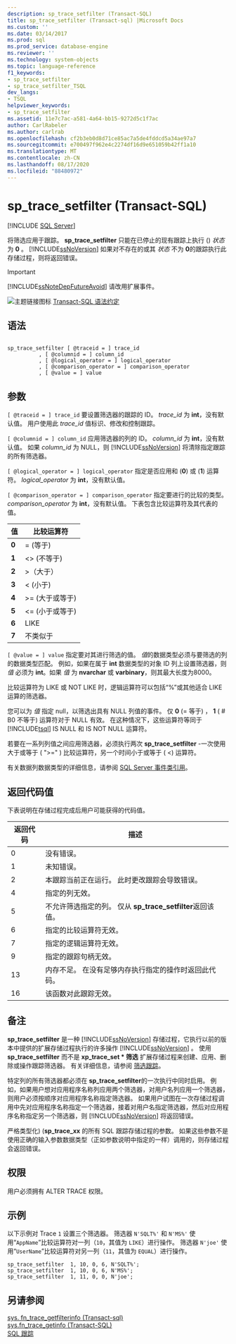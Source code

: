 ```yaml
---
description: sp_trace_setfilter (Transact-SQL)
title: sp_trace_setfilter (Transact-sql) |Microsoft Docs
ms.custom: ''
ms.date: 03/14/2017
ms.prod: sql
ms.prod_service: database-engine
ms.reviewer: ''
ms.technology: system-objects
ms.topic: language-reference
f1_keywords:
- sp_trace_setfilter
- sp_trace_setfilter_TSQL
dev_langs:
- TSQL
helpviewer_keywords:
- sp_trace_setfilter
ms.assetid: 11e7c7ac-a581-4a64-bb15-9272d5c1f7ac
author: CarlRabeler
ms.author: carlrab
ms.openlocfilehash: cf2b3eb0d8d71ce85ac7a5de4fddcd5a34ae97a7
ms.sourcegitcommit: e700497f962e4c2274df16d9e651059b42ff1a10
ms.translationtype: MT
ms.contentlocale: zh-CN
ms.lasthandoff: 08/17/2020
ms.locfileid: "88480972"
---
```

# <a name="sp_trace_setfilter-transact-sql"></a>sp_trace_setfilter (Transact-SQL)
[!INCLUDE [SQL Server](../../includes/applies-to-version/sqlserver.md)]

  将筛选应用于跟踪。 **sp_trace_setfilter** 只能在已停止的现有跟踪上执行 () *状态* 为 **0** 。 [!INCLUDE[ssNoVersion](../../includes/ssnoversion-md.md)] 如果对不存在的或其 *状态* 不为 **0**的跟踪执行此存储过程，则将返回错误。  
  
> [!IMPORTANT]  
>  [!INCLUDE[ssNoteDepFutureAvoid](../../includes/ssnotedepfutureavoid-md.md)] 请改用扩展事件。  
  
 ![主题链接图标](../../database-engine/configure-windows/media/topic-link.gif "“主题链接”图标") [Transact-SQL 语法约定](../../t-sql/language-elements/transact-sql-syntax-conventions-transact-sql.md)  
  
## <a name="syntax"></a>语法  
  
```  
  
sp_trace_setfilter [ @traceid = ] trace_id   
          , [ @columnid = ] column_id  
          , [ @logical_operator = ] logical_operator  
          , [ @comparison_operator = ] comparison_operator  
          , [ @value = ] value  
```  
  
## <a name="arguments"></a>参数  
`[ @traceid = ] trace_id` 要设置筛选器的跟踪的 ID。 *trace_id* 为 **int**，没有默认值。 用户使用此 *trace_id* 值标识、修改和控制跟踪。  
  
`[ @columnid = ] column_id` 应用筛选器的列的 ID。 *column_id* 为 **int**，没有默认值。 如果 *column_id* 为 NULL，则 [!INCLUDE[ssNoVersion](../../includes/ssnoversion-md.md)] 将清除指定跟踪的所有筛选器。  
  
`[ @logical_operator = ] logical_operator` 指定是否应用和 (**0**) 或 (**1**) 运算符。 *logical_operator* 为 **int**，没有默认值。  
  
`[ @comparison_operator = ] comparison_operator` 指定要进行的比较的类型。 *comparison_operator* 为 **int**，没有默认值。 下表包含比较运算符及其代表的值。  
  
|值|比较运算符|  
|-----------|-------------------------|  
|**0**|= (等于) |  
|**1**|<>  (不等于) |  
|**2**|>（大于）|  
|**3**|< (小于)|  
|**4**|>= (大于或等于) |  
|**5**|<= (小于或等于) |  
|**6**|LIKE|  
|**7**|不类似于|  
  
`[ @value = ] value` 指定要对其进行筛选的值。 *值*的数据类型必须与要筛选的列的数据类型匹配。 例如，如果在属于 **int** 数据类型的对象 ID 列上设置筛选器，则 *值* 必须为 **int**。如果 *值* 为 **nvarchar** 或 **varbinary**，则其最大长度为8000。  
  
 比较运算符为 LIKE 或 NOT LIKE 时，逻辑运算符可以包括“%”或其他适合 LIKE 运算的筛选器。  
  
 您可以为 *值* 指定 null，以筛选出具有 NULL 列值的事件。 仅 **0** (= 等于) ， **1** ( # B0 不等于) 运算符对于 NULL 有效。 在这种情况下，这些运算符等同于 [!INCLUDE[tsql](../../includes/tsql-md.md)] IS NULL 和 IS NOT NULL 运算符。  
  
 若要在一系列列值之间应用筛选器，必须执行两次 **sp_trace_setfilter** -一次使用大于或等于 ( ">=" ) 比较运算符，另一个时间小于或等于 ( <) 运算符。  
  
 有关数据列数据类型的详细信息，请参阅 [SQL Server 事件类引用](../../relational-databases/event-classes/sql-server-event-class-reference.md)。  
  
## <a name="return-code-values"></a>返回代码值  
 下表说明在存储过程完成后用户可能获得的代码值。  
  
|返回代码|描述|  
|-----------------|-----------------|  
|0|没有错误。|  
|1|未知错误。|  
|2|本跟踪当前正在运行。 此时更改跟踪会导致错误。|  
|4|指定的列无效。|  
|5|不允许筛选指定的列。 仅从 **sp_trace_setfilter**返回该值。|  
|6|指定的比较运算符无效。|  
|7|指定的逻辑运算符无效。|  
|9|指定的跟踪句柄无效。|  
|13|内存不足。 在没有足够内存执行指定的操作时返回此代码。|  
|16|该函数对此跟踪无效。|  
  
## <a name="remarks"></a>备注  
 **sp_trace_setfilter** 是一种 [!INCLUDE[ssNoVersion](../../includes/ssnoversion-md.md)] 存储过程，它执行以前的版本中提供的扩展存储过程执行的许多操作 [!INCLUDE[ssNoVersion](../../includes/ssnoversion-md.md)] 。 使用 **sp_trace_setfilter** 而不是 **xp_trace_set \* 筛选** 扩展存储过程来创建、应用、删除或操作跟踪筛选器。 有关详细信息，请参阅 [筛选跟踪](../../relational-databases/sql-trace/filter-a-trace.md)。  
  
 特定列的所有筛选器都必须在 **sp_trace_setfilter**的一次执行中同时启用。 例如，如果用户想对应用程序名称列应用两个筛选器，对用户名列应用一个筛选器，则用户必须按顺序对应用程序名称指定筛选器。 如果用户试图在一次存储过程调用中先对应用程序名称指定一个筛选器，接着对用户名指定筛选器，然后对应用程序名称指定另一个筛选器，则 [!INCLUDE[ssNoVersion](../../includes/ssnoversion-md.md)] 将返回错误。  
  
 严格类型化)  (**sp_trace_xx** 的所有 SQL 跟踪存储过程的参数。 如果这些参数不是使用正确的输入参数数据类型（正如参数说明中指定的一样）调用的，则存储过程会返回错误。  
  
## <a name="permissions"></a>权限  
 用户必须拥有 ALTER TRACE 权限。  
  
## <a name="examples"></a>示例  
 以下示例对 Trace `1` 设置三个筛选器。 筛选器 `N'SQLT%'` 和 `N'MS%'` 使用“`AppName`”比较运算符对一列（`10`，其值为 `LIKE`）进行操作。 筛选器 `N'joe'` 使用“`UserName`”比较运算符对另一列（`11`，其值为 `EQUAL`）进行操作。  
  
```  
sp_trace_setfilter  1, 10, 0, 6, N'SQLT%';  
sp_trace_setfilter  1, 10, 0, 6, N'MS%';  
sp_trace_setfilter  1, 11, 0, 0, N'joe';  
```  
  
## <a name="see-also"></a>另请参阅  
 [sys. fn_trace_getfilterinfo &#40;Transact-sql&#41;](../../relational-databases/system-functions/sys-fn-trace-getfilterinfo-transact-sql.md)   
 [sys.fn_trace_getinfo (Transact-SQL)](../../relational-databases/system-functions/sys-fn-trace-getinfo-transact-sql.md)   
 [SQL 跟踪](../../relational-databases/sql-trace/sql-trace.md)  
  
  

